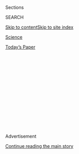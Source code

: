 <div id="app">

<div>

<div>

<div>

<div class="NYTAppHideMasthead css-1q2w90k e1suatyy0">

<div class="section css-ui9rw0 e1suatyy2">

<div class="css-eph4ug er09x8g0">

<div class="css-6n7j50">

</div>

<span class="css-1dv1kvn">Sections</span>

<div class="css-10488qs">

<span class="css-1dv1kvn">SEARCH</span>

</div>

[Skip to content](#site-content)[Skip to site
index](#site-index)

</div>

<div id="masthead-section-label" class="css-1wr3we4 eaxe0e00">

[Science](https://www.nytimes3xbfgragh.onion/section/science)

</div>

<div class="css-10698na e1huz5gh0">

</div>

</div>

<div id="masthead-bar-one" class="section hasLinks css-15hmgas e1csuq9d3">

<div class="css-uqyvli e1csuq9d0">

</div>

<div class="css-1uqjmks e1csuq9d1">

</div>

<div class="css-9e9ivx">

[](https://myaccount.nytimes3xbfgragh.onion/auth/login?response_type=cookie&client_id=vi)

</div>

<div class="css-1bvtpon e1csuq9d2">

[Today’s
Paper](https://www.nytimes3xbfgragh.onion/section/todayspaper)

</div>

</div>

</div>

</div>

<div data-aria-hidden="false">

<div id="site-content" data-role="main">

<div>

<div class="css-1aor85t" style="opacity:0.000000001;z-index:-1;visibility:hidden">

<div class="css-1hqnpie">

<div class="css-epjblv">

<span class="css-17xtcya">[Science](/section/science)</span><span class="css-x15j1o">|</span><span class="css-fwqvlz">Watch
Scientists Brew Their Own
Lava</span>

</div>

<div class="css-k008qs">

<div class="css-1iwv8en">

<span class="css-18z7m18"></span>

<div>

</div>

</div>

<span class="css-1n6z4y">https://nyti.ms/2RE31sO</span>

<div class="css-1705lsu">

<div class="css-4xjgmj">

<div class="css-4skfbu" data-role="toolbar" data-aria-label="Social Media Share buttons, Save button, and Comments Panel with current comment count" data-testid="share-tools">

  - 
  - 
  - 
  - 
    
    <div class="css-6n7j50">
    
    </div>

  - 
  - 

</div>

</div>

</div>

</div>

</div>

</div>

<div class="css-13pd83m">

</div>

<div id="top-wrapper" class="css-1sy8kpn">

<div id="top-slug" class="css-l9onyx">

Advertisement

</div>

[Continue reading the main
story](#after-top)

<div class="ad top-wrapper" style="text-align:center;height:100%;display:block;min-height:250px">

<div id="top" class="place-ad" data-position="top" data-size-key="top">

</div>

</div>

<div id="after-top">

</div>

</div>

<div>

<div id="sponsor-wrapper" class="css-1hyfx7x">

<div id="sponsor-slug" class="css-19vbshk">

Supported by

</div>

[Continue reading the main
story](#after-sponsor)

<div id="sponsor" class="ad sponsor-wrapper" style="text-align:center;height:100%;display:block">

</div>

<div id="after-sponsor">

</div>

</div>

<div class="css-186x18t">

sciencetake

</div>

<div class="css-1vkm6nb ehdk2mb0">

# Watch Scientists Brew Their Own Lava

</div>

![<span class="css-16f3y1r e13ogyst0">Scientists from the University at
Buffalo study the explosive reaction between water and
lava.</span><span class="css-cch8ym"><span class="css-1dv1kvn">Credit</span><span class="css-cnj6d5 e1z0qqy90" itemprop="copyrightHolder"><span class="css-1ly73wi e1tej78p0">Credit...</span><span>University
at
Buffalo</span></span></span>](https://static01.graylady3jvrrxbe.onion/images/2019/01/09/science/08SCI-TAKE-promo/explosion-side-videoSixteenByNine3000.jpg)

<div class="css-18e8msd">

<div class="css-vp77d3 epjyd6m0">

<div class="css-1baulvz">

By [<span class="css-1baulvz last-byline" itemprop="name">Nicholas St.
Fleur</span>](https://www.nytimes3xbfgragh.onion/by/nicholas-st-fleur)

</div>

</div>

  - Jan. 8,
    2019

  - 
    
    <div class="css-4xjgmj">
    
    <div class="css-d8bdto" data-role="toolbar" data-aria-label="Social Media Share buttons, Save button, and Comments Panel with current comment count" data-testid="share-tools">
    
      - 
      - 
      - 
      - 
        
        <div class="css-6n7j50">
        
        </div>
    
      - 
      - 
    
    </div>
    
    </div>

</div>

<div class="css-mdjrty">

[Leer en
español](https://www.nytimes3xbfgragh.onion/es/2019/01/12/volcanes-explosiones-lava/ "Read in Spanish")

</div>

</div>

<div class="section meteredContent css-1r7ky0e" name="articleBody" itemprop="articleBody">

<div class="css-1fanzo5 StoryBodyCompanionColumn">

<div class="css-53u6y8">

When lava meets water, the results are often explosive.

Last year, lava from Hawaii’s Kilauea volcano flowed into the ocean,
creating bombs of molten rock that were flung into the sky and then
smashed into a nearby tourist boat, [injuring 23
people](https://www.nytimes3xbfgragh.onion/2018/07/17/us/lava-bomb-boat-video-hawaii.html).

In 2010, a glacier-covered volcano in Iceland called Eyjafjallajökull
erupted and spewed a plume of ash 30,000 feet into the air, causing
[hundreds of flights in Europe to be
grounded](https://www.nytimes3xbfgragh.onion/2010/04/16/world/europe/16ash.html?rref=collection%2Ftimestopic%2FEyjafjallajokull%20Volcano&action=click&contentCollection=timestopics&region=stream&module=stream_unit&version=latest&contentPlacement=20&pgtype=collection).

Scientists want to better understand these violent reactions to help
prepare communities near volcanoes and bodies of water or groundwater.
But doing so at active sites can be impractical. Instead, a team of
researchers recently brewed their own backyard lava.

“We are not just crazy people mixing and seeing what happens,” said
[Ingo Sonder](https://www.acsu.buffalo.edu/~ingomark/), a volcanologist
at the University at Buffalo. “We are scientists and we want to
quantify, and we do have an idea of what we are doing here.”

</div>

</div>

<div class="css-1fanzo5 StoryBodyCompanionColumn">

<div class="css-53u6y8">

First, Dr. Sonder and his colleagues got black chunks of ancient
solidified lava, called basalt, from a quarry in Texas. They poured
about 120 pounds of basalt into a crucible inside a furnace. Over four
hours, with a few occasional stirs, the furnace heated the rocks to
about 2,400 degrees Fahrenheit, until the basalt became a bubbling
molten mix.

***\[*[*Like the Science Times page on
Facebook.*](http://on.fb.me/1paTQ1h)** ****** *| Sign up for the*
**[*Science Times newsletter.*](http://nyti.ms/1MbHaRU)*\]***

Donning silver thermal suits to protect against the intense heat and
radiation, the researchers then poured 10 gallons of glowing goop into a
series of insulated steel boxes. The containers varied in size: Some
were long and flat, while others were tall and narrow, like a chimney,
in order to replicate the types of magma columns found in nature.

The walls of the steel containers had injectors designed to spray
pressurized water into the piping hot lava. After each contraption was
moved a safe distance from the shed that housed the furnace, the
scientists initiated a countdown on their computers.

Often, the instant the water hit the lava, it exploded, sending a
blazing blob about six feet into the air, and a few lava bombs as high
as 15 feet. But other times nothing happened, so the researchers used a
remotely controlled sledgehammer to knock the container and trigger the
blast.

The team used high-speed cameras to catch video of the explosions and
published the first of their results, still preliminary, last month in
the journal [JGR-Solid
Earth](https://agupubs.onlinelibrary.wiley.com/doi/10.1029/2018JB015682).
They plan to continue brewing lava, carrying out the experiment with
differently shaped containers and varying amounts of water.

</div>

</div>

<div class="css-1fanzo5 StoryBodyCompanionColumn">

<div class="css-53u6y8">

“If we have a better idea of what conditions cause these violent
lava-water explosions,” said [Greg
Valentine](http://www.buffalo.edu/news/experts/greg-valentine-faculty-expert-volcanoes.html),
a volcanologist at the University at Buffalo and an author on the paper,
“then we can do a better job of kind of warning people and mitigating
the hazard.”

</div>

</div>

</div>

<div>

</div>

<div>

</div>

<div>

</div>

<div>

<div id="bottom-wrapper" class="css-1ede5it">

<div id="bottom-slug" class="css-l9onyx">

Advertisement

</div>

[Continue reading the main
story](#after-bottom)

<div id="bottom" class="ad bottom-wrapper" style="text-align:center;height:100%;display:block;min-height:90px">

</div>

<div id="after-bottom">

</div>

</div>

</div>

</div>

</div>

## Site Index

<div>

</div>

## Site Information Navigation

  - [© <span>2020</span> <span>The New York Times
    Company</span>](https://help.nytimes3xbfgragh.onion/hc/en-us/articles/115014792127-Copyright-notice)

<!-- end list -->

  - [NYTCo](https://www.nytco.com/)
  - [Contact
    Us](https://help.nytimes3xbfgragh.onion/hc/en-us/articles/115015385887-Contact-Us)
  - [Work with us](https://www.nytco.com/careers/)
  - [Advertise](https://nytmediakit.com/)
  - [T Brand Studio](http://www.tbrandstudio.com/)
  - [Your Ad
    Choices](https://www.nytimes3xbfgragh.onion/privacy/cookie-policy#how-do-i-manage-trackers)
  - [Privacy](https://www.nytimes3xbfgragh.onion/privacy)
  - [Terms of
    Service](https://help.nytimes3xbfgragh.onion/hc/en-us/articles/115014893428-Terms-of-service)
  - [Terms of
    Sale](https://help.nytimes3xbfgragh.onion/hc/en-us/articles/115014893968-Terms-of-sale)
  - [Site
    Map](https://spiderbites.nytimes3xbfgragh.onion)
  - [Help](https://help.nytimes3xbfgragh.onion/hc/en-us)
  - [Subscriptions](https://www.nytimes3xbfgragh.onion/subscription?campaignId=37WXW)

</div>

</div>

</div>

</div>
